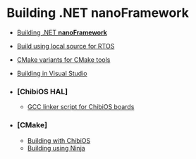 # Building .NET **nanoFramework**

* [Building .NET **nanoFramework**](build-instructions.md)
* [Build using local source for RTOS](rtos-source-for-build.md)
* [CMake variants for CMake tools](cmake-tools-cmake-variants.md)
* [Building in Visual Studio](build-in-visual-studio.md)

* ### [ChibiOS HAL]
  * [GCC linker script for ChibiOS boards](chibios-hal/gcc-linker-script.md)

* ### [CMake]
  * [Building with ChibiOS](cmake/chibios-build.md)
  * [Building using Ninja](cmake/ninja-build.md)
  